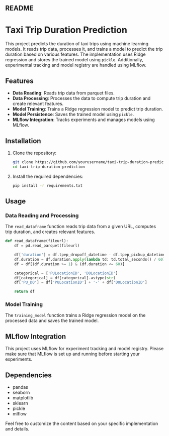 ## README

# Taxi Trip Duration Prediction

This project predicts the duration of taxi trips using machine learning models. It reads trip data, processes it, and trains a model to predict the trip duration based on various features. The implementation uses Ridge regression and stores the trained model using `pickle`. Additionally, experimental tracking and model registry are handled using MLflow.

## Features

- **Data Reading**: Reads trip data from parquet files.
- **Data Processing**: Processes the data to compute trip duration and create relevant features.
- **Model Training**: Trains a Ridge regression model to predict trip duration.
- **Model Persistence**: Saves the trained model using `pickle`.
- **MLflow Integration**: Tracks experiments and manages models using MLflow.

## Installation

1. Clone the repository:
   ```bash
   git clone https://github.com/yourusername/taxi-trip-duration-prediction.git
   cd taxi-trip-duration-prediction
   ```

2. Install the required dependencies:
   ```bash
   pip install -r requirements.txt
   ```

## Usage

### Data Reading and Processing

The `read_dataframe` function reads trip data from a given URL, computes trip duration, and creates relevant features.

```python
def read_dataframe(fileurl):
    df = pd.read_parquet(fileurl)

    df['duration'] = df.tpep_dropoff_datetime - df.tpep_pickup_datetime
    df.duration = df.duration.apply(lambda td: td.total_seconds() / 60)
    df = df[(df.duration >= 1) & (df.duration <= 60)]

    categorical = ['PULocationID', 'DOLocationID']
    df[categorical] = df[categorical].astype(str)
    df['PU_DO'] = df['PULocationID'] + '-' + df['DOLocationID']

    return df
```

### Model Training

The `training_model` function trains a Ridge regression model on the processed data and saves the trained model.


## MLflow Integration

This project uses MLflow for experiment tracking and model registry. Please make sure that MLflow is set up and running before starting your experiments.


## Dependencies

- pandas
- seaborn
- matplotlib
- sklearn
- pickle
- mlflow


Feel free to customize the content based on your specific implementation and details.
